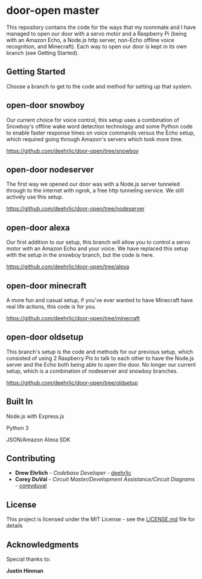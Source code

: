 # door-open master

This repository contains the code for the ways that my roommate and I have managed to open our door with a servo motor and a Raspberry Pi (being with an Amazon Echo, a Node.js http server, non-Echo offline voice recognition, and Minecraft). Each way to open our door is kept in its own branch (see Getting Started).

## Getting Started

Choose a branch to get to the code and method for setting up that system.

## open-door snowboy

Our current choice for voice control, this setup uses a combination of Snowboy's offline wake word detection technology and some Python code to enable faster response times on voice commands versus the Echo setup, which required going through Amazon's servers which took more time. 

https://github.com/deehrlic/door-open/tree/snowboy

## open-door nodeserver

The first way we opened our door was with a Node.js server tunneled through to the internet with ngrok, a free http tunneling service. We still actively use this setup.

https://github.com/deehrlic/door-open/tree/nodeserver

## open-door alexa

Our first addition to our setup, this branch will allow you to control a servo motor with an Amazon Echo and your voice. We have replaced this setup with the setup in the snowboy branch, but the code is here.

https://github.com/deehrlic/door-open/tree/alexa

## open-door minecraft

A more fun and casual setup, if you've ever wanted to have Minecraft have real life actions, this code is for you.

https://github.com/deehrlic/door-open/tree/minecraft

## open-door oldsetup 

This branch's setup is the code and methods for our previous setup, which consisted of using 2 Raspberry Pis to talk to each other to have the Node.js server and the Echo both being able to open the door. No longer our current setup, which is a combination of nodeserver and snowboy branches.

https://github.com/deehrlic/door-open/tree/oldsetup

## Built In

Node.js with Express.js

Python 3

JSON/Amazon Alexa SDK

## Contributing

* **Drew Ehrlich** - *Codebase Developer* - [deehrlic](https://github.com/deehrlic)
* **Corey DuVal** - *Circuit Master/Development Assistance/Circuit Diagrams* - [coreyduval](https://github.com/coreyduval)

## License

This project is licensed under the MIT License - see the [LICENSE.md](LICENSE.md) file for details

## Acknowledgments

Special thanks to:

**Justin Hinman**
